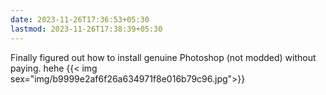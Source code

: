 ```yaml
---
date: 2023-11-26T17:36:53+05:30
lastmod: 2023-11-26T17:38:39+05:30
---
```


Finally figured out how to install genuine Photoshop (not modded) without paying. hehe {{< img sex="img/b9999e2af6f26a634971f8e016b79c96.jpg">}}
